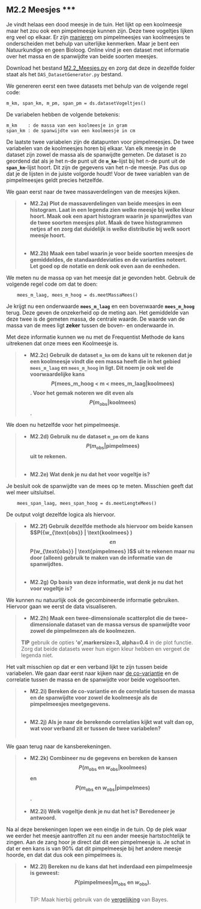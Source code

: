 ## M2.2 Meesjes \*\*\*

Je vindt helaas een dood meesje in de tuin. Het lijkt op een koolmeesje maar het zou ook een pimpelmeesje kunnen zijn. Deze twee vogeltjes lijken erg veel op elkaar.
Er zijn <a href="https://www.tuinvogeltelling.nl/herkenningstips/?tip=17">manieren</a> om pimpelmeesjes van koolmeesjes te onderscheiden met behulp van uiterlijke kenmerken. Maar je bent een Natuurkundige en geen Bioloog. Online vind je een dataset met informatie over het massa en de spanwijdte van beide soorten meesjes.


Download het bestand [M2.2_Meesjes.py](M2.2_Meesjes.py) en zorg dat deze in dezelfde folder staat als het `DAS_DatasetGenerator.py` bestand.


We genereren eerst een twee datasets met behulp van de volgende regel code: 

	m_km, span_km, m_pm, span_pm = ds.datasetVogeltjes()
	
De variabelen hebben de volgende betekenis: 

	m_km    : de massa van een koolmeesje in gram
	span_km : de spanwijdte van een koolmeesje in cm

De laatste twee variabelen zijn de datapunten voor pimpelmeesjes. 
De twee variabelen van de koolmeesjes horen bij elkaar. Van elk meesje in de dataset zijn zowel de massa als de spanwijdte gemeten. De dataset is zo geordend dat als je het n-de punt uit de **`m_km`**-lijst bij het n-de punt uit de **`span_km`**-lijst hoort. Dit zijn de gegevens van het n-de meesje. Pas dus op dat je de lijsten in de juiste volgorde houdt! 
Voor de twee variablen van de pimpelmeesjes geldt precies hetzelfde.


We gaan eerst naar de twee massaverdelingen van de meesjes kijken. 

> - **M2.2a) Plot de massaverdelingen van beide meesjes in een histogram. Laat in een legenda zien welke meesje bij welke kleur hoort. Maak ook een apart histogram waarin je spanwijdtes van de twee soorten meesjes plot. Maak de twee histogrammen netjes af en zorg dat duidelijk is welke distributie bij welk soort meesje hoort.**<br><br>
>  
> - **M2.2b) Maak een tabel waarin je voor beide soorten meesjes de gemiddeldes, de standaarddeviaties en de varianties noteert. Let goed op de notatie en denk ook even aan de eenheden.**


We meten nu de massa op van het meesje dat je gevonden hebt. Gebruik de volgende regel code om dat te doen: 

		mees_m_laag, mees_m_hoog = ds.meetMassaMees()
		
Je krijgt nu een onderwaarde **`mees_m_laag`** en een bovenwaarde **`mees_m_hoog`** terug. Deze geven de onzekerheid op de meting aan. Het gemiddelde van deze twee is de gemeten massa, de centrale waarde. De waarde van de massa van de mees ligt **zeker** tussen de boven- en onderwaarde in.

Met deze informatie kunnen we nu met de Frequentist Methode de kans uitrekenen dat onze mees een Koolmeesje is. 

> - **M2.2c) Gebruik de dataset `m_km` om de kans uit te rekenen dat je een koolmeesje vindt die een massa heeft die in het gebied `mees_m_laag` en `mees_m_hoog` in ligt. Dit noem je ook wel de voorwaardelijke kans $$P(\text{mees_m_hoog < m < mees_m_laag} 
> | \text{koolmees})$$. Voor het gemak noteren we dit even als $$P(m_{\text{obs}} | \text{koolmees} )$$.**  

We doen nu hetzelfde voor het pimpelmeesje. 

> - **M2.2d) Gebruik nu de dataset `m_pm` om de kans $$P({m_\text{obs}}|{\text{pimpelmees}})$$ uit te rekenen.**<br><br>
> 
> - **M2.2e) Wat denk je nu dat het voor vogeltje is?**

Je besluit ook de spanwijdte van de mees op te meten. Misschien geeft dat wel meer uitsluitsel.

		mees_span_laag, mees_span_hoog = ds.meetLengteMees()
		
De output volgt dezelfde logica als hiervoor.


> - **M2.2f) Gebruik dezelfde methode als hiervoor om beide kansen $$P({w_{\text{obs}} 
> | \text{koolmees} )$$ en $$P(w_{\text{obs}} 
> | \text{pimpelmees} )$$ uit te rekenen maar nu door (alleen) gebruik te maken van de informatie van de spanwijdtes.**<br><br>
> 
> - **M2.2g) Op basis van deze informatie, wat denk je nu dat het voor vogeltje is?**

We kunnen nu natuurlijk ook de gecombineerde informatie gebruiken. Hiervoor gaan we eerst de data visualiseren.

> - **M2.2h) Maak een twee-dimensionale scatterplot die de twee-dimensionale dataset van de massa versus de spanwijdte voor zowel de pimpelmezen als de koolmezen.**  
>
> **TIP** gebruik de opties **'o',markersize=3, alpha=0.4** in de plot functie. Zorg dat beide datasets weer hun eigen kleur hebben en vergeet de legenda niet. 

Het valt misschien op dat er een verband lijkt te zijn tussen beide variabelen. We gaan daar eerst naar kijken naar [de co-variantie](/module-2/meerdimensionale-data) en de correlatie tussen de massa en de spanwijdte voor beide vogelsoorten. 

> - **M2.2i) Bereken de co-variantie en de correlatie tussen de massa en de spanwijdte voor zowel de koolmeesje als de pimpelmeesjes meetgegevens.**<br><br>
>  
> - **M2.2j) Als je naar de berekende correlaties kijkt wat valt dan op, wat voor verband zit er tussen de twee variabelen?**<br><br>

We gaan terug naar de kansberekeningen. 

> - **M2.2k) Combineer nu de gegevens en bereken de kansen $${P(m_{\text{obs}}\text{ en }w_{\text{obs}} 
> | \text{koolmees})}$$ en $${P(m_{\text{obs}}\text{ en }w_{\text{obs}} | \text{pimpelmees})}$$.**<br><br>
> - **M2.2i) Welk vogeltje denk je nu dat het is? Beredeneer je antwoord.**

Na al deze berekeningen lopen we een eindje in de tuin. Op de plek waar we eerder het meesje aantroffen zit nu een ander meesje hartstochtelijk te zingen. Aan de zang hoor je direct dat dit een pimpelmeesje is. Je schat in dat er een kans is van 90% dat dit pimpelmeesje bij het andere meesje hoorde, en dat dat dus ook een pimpelmees is. 

> - **M2.2l) Bereken nu de kans dat het inderdaad een pimpelmeesje is geweest: $$P(\text{pimpelmees}
> | m_\text{obs} \text{ en } w_{\text{obs}}).$$**  
> TIP: Maak hierbij gebruik van de [vergelijking](/module-2/extra-kansrekenregels) van Bayes.


